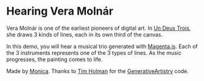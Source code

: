 # Hearing Vera Molnár
      

Vera Molnár is one of the earliest pioneers of digital art. In 
[Un Deux Trois](https://www.artsy.net/artwork/vera-molnar-un-deux-trois-b), she draws 
3 kinds of lines, each in its own third of the canvas.
        
In this demo, you will hear a musical trio generated with [Magenta.js](http://magenta.tensorflow.org). Each of the 3 instruments represents one of the 
3 types of lines. As the music progresses, the painting comes to life.
 

Made by [Monica](https://twitter.com/notwaldorf). Thanks to [Tim Holman](https://twitter.com/twholman) for the [GenerativeArtistry](https://generativeartistry.com/tutorials/un-deux-trois/) code.